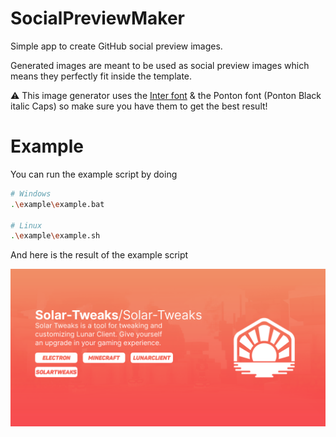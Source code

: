# SocialPreviewMaker

Simple app to create GitHub social preview images.

Generated images are meant to be used as social preview images which means they perfectly fit inside the template.

⚠️ This image generator uses the [Inter font](https://fonts.google.com/specimen/Inter) & the Ponton font (Ponton Black italic Caps) so make sure you have them to get the best result!

# Example

You can run the example script by doing

```sh
# Windows
.\example\example.bat

# Linux
.\example\example.sh
```

And here is the result of the example script

<img src="example/example.png" alt="Example image" width="640">
